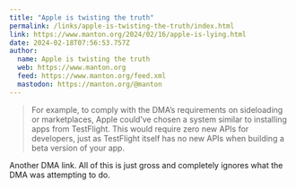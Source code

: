 ```yaml
---
title: "Apple is twisting the truth"
permalink: /links/apple-is-twisting-the-truth/index.html
link: https://www.manton.org/2024/02/16/apple-is-lying.html
date: 2024-02-18T07:56:53.757Z
author: 
  name: Apple is twisting the truth
  web: https://www.manton.org
  feed: https://www.manton.org/feed.xml
  mastodon: https://manton.org/@manton
---
```


> For example, to comply with the DMA’s requirements on sideloading or marketplaces, Apple could’ve chosen a system similar to installing apps from TestFlight. This would require zero new APIs for developers, just as TestFlight itself has no new APIs when building a beta version of your app.

Another DMA link. All of this is just gross and completely ignores what the DMA was attempting to do. 

